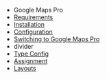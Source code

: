 - Google Maps Pro
- [Requirements](GoogleMapsPro/requirements.md)
- [Installation](GoogleMapsPro/installation.md) 
- [Configuration](GoogleMapsPro/configuration.md)
- [Switching to Google Maps Pro](GoogleMapsPro/switching_to_pro.md)
- divider
- [Type Config](GoogleMapsPro/type_config.md)
- [Assignment](GoogleMapsPro/assignment.md)
- [Layouts](GoogleMapsPro/layouts.md)